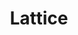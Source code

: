 ---
title: "Lattice"

categories: ['']

tags: ['Lattice']

arwords: 'تشبيكة'

arexps: []

enwords: ['Lattice']

enexps: []

arlexicons: 'ش'

enlexicons: 'L'

authors: ['Ruqayya Roshdy']

translators: ['X']

citations: 'تطبيقات أساسية في المعالجة الآلية للغة العربية'

sources: 'مركز الملك عبدالله بن عبدالعزيز الدولي لخدمة اللغة العربية'

slug: ""
---